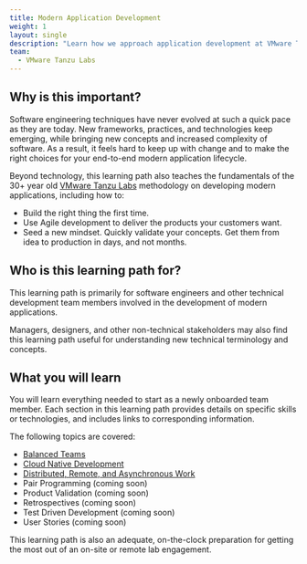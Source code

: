 ```yaml
---
title: Modern Application Development
weight: 1
layout: single
description: "Learn how we approach application development at VMware Tanzu Labs"
team:
  - VMware Tanzu Labs
---
```

 
## Why is this important?
 
Software engineering techniques have never evolved at such a quick pace as they are today. New frameworks, practices, and technologies keep emerging, while bringing new concepts and increased complexity of software. As a result, it feels hard to keep up with change and to make the right choices for your end-to-end modern application lifecycle.
 
Beyond technology, this learning path also teaches the fundamentals of the 30+ year old [VMware Tanzu Labs](https://tanzu.vmware.com/labs) methodology on developing modern applications, including how to:
 
- Build the right thing the first time.
- Use Agile development to deliver the products your customers want.
- Seed a new mindset. Quickly validate your concepts. Get them from idea to production in days, and not months.
 
## Who is this learning path for?
 
This learning path is primarily for software engineers and other technical development team members involved in the development of modern applications. 
 
Managers, designers, and other non-technical stakeholders may also find this learning path useful for understanding new technical terminology and concepts. 
 
## What you will learn
 
You will learn everything needed to start as a newly onboarded team member. Each section in this learning path provides details on specific skills or technologies, and includes links to corresponding information. 
 
The following topics are covered:
 
* [Balanced Teams](/outcomes/application-development/balanced-teams/)
* [Cloud Native Development](/outcomes/application-development/cloud-native-development/)
* [Distributed, Remote, and Asynchronous Work](outcomes/application-development/remote/)
* Pair Programming (coming soon)
* Product Validation (coming soon)
* Retrospectives (coming soon)
* Test Driven Development (coming soon)
* User Stories (coming soon)
 
This learning path is also an adequate, on-the-clock preparation for getting the most out of an on-site or remote lab engagement.